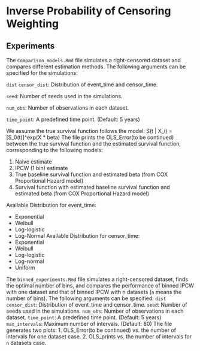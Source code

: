 # Inverse Probability of Censoring Weighting

## Experiments
The `Comparison_models.Rmd` file simulates a right-censored dataset and compares different estimation methods. The following arguments can be specified for the simulations:

 `dist` `censor_dist`: Distribution of event_time and censor_time.
 
 `seed`: Number of seeds used in the simulations.
 
 `num_obs`: Number of observations in each dataset.
 
 `time_point`: A predefined time point. (Default: 5 years)
 
We assume the true survival function follows the model: S(t | X_i) = [S_0(t)]^exp(X * beta)
 The file prints the OLS_Error(to be continued) between the true survival function and the estimated survival function, corresponding to the following models:
 1. Naive estimate
 2. IPCW (1 bin) estimate
 3. True baseline survival function and estimated beta (from COX Proportional Hazard model)
 4. Survival function with estimated baseline survival function and estimated beta (from COX Proportional Hazard model)

 Available Distribution for event_time:
   - Exponential
   - Weibull
   - Log-logistic
   - Log-Normal
Available Distribution for censor_time:
   - Exponential
   - Weibull
   - Log-logistic
   - Log-normal
   - Uniform

The `binned_experiments.Rmd` file simulates a right-censored dataset, finds the optimal number of bins, and compares the performance of binned IPCW with one dataset and that of binned IPCW with n datasets (`n` means the number of bins). The following arguments can be specified:
   `dist` `censor_dist`: Distribution of event_time and censor_time.
   `seed`: Number of seeds used in the simulations.
   `num_obs`: Number of observations in each dataset.
   `time_point`: A predefined time point. (Default: 5 years)
   `max_intervals`: Maximum number of intervals. (Default: 80)
The file generates two plots: 
    1. OLS_Error(to be continued) vs. the number of intervals for one dataset case.
    2. OLS_prints vs. the number of intervals for `n` datasets case.

 

